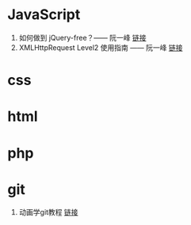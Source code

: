 # JavaScript
  1. 如何做到 jQuery-free？—— 阮一峰 [链接](http://www.ruanyifeng.com/blog/2013/05/jquery-free.html)
  2. XMLHttpRequest Level2 使用指南 —— 阮一峰 [链接](http://www.ruanyifeng.com/blog/2012/09/xmlhttprequest_level_2.html)

# css


# html


# php


# git
  1. 动画学git教程 [链接](http://learngitbranching.js.org/?demo)
